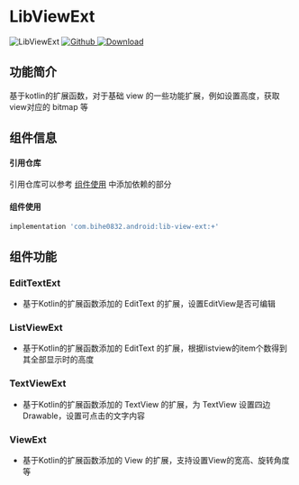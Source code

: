 # LibViewExt

![LibViewExt](https://img.shields.io/badge/AndroidAppFactory-LibViewExt-brightgreen)
[ ![Github](https://img.shields.io/badge/Github-LibViewExt-brightgreen?style=social) ](https://github.com/bihe0832/AndroidAppFactory/tree/master/LibViewExt)
[ ![Download](https://api.bintray.com/packages/bihe0832/android/lib-view-ext/images/download.svg) ](https://bintray.com/bihe0832/android/lib-view-ext/_latestVersion)


## 功能简介

基于kotlin的扩展函数，对于基础 view 的一些功能扩展，例如设置高度，获取view对应的 bitmap 等

## 组件信息

#### 引用仓库

引用仓库可以参考 [组件使用](./../start.md) 中添加依赖的部分

#### 组件使用

```groovy
implementation 'com.bihe0832.android:lib-view-ext:+'
```

## 组件功能

### EditTextExt

- 基于Kotlin的扩展函数添加的 EditText 的扩展，设置EditView是否可编辑

### ListViewExt

- 基于Kotlin的扩展函数添加的 EditText 的扩展，根据listview的item个数得到其全部显示时的高度

### TextViewExt

- 基于Kotlin的扩展函数添加的 TextView 的扩展，为 TextView 设置四边Drawable，设置可点击的文字内容

### ViewExt

- 基于Kotlin的扩展函数添加的 View 的扩展，支持设置View的宽高、旋转角度等